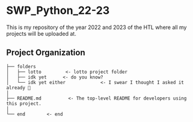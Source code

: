# SWP_Python_22-23

This is my repository of the year 2022 and 2023 of the HTL where all my projects will be uploaded at. 

Project Organization
------------

    ├── folders
    │   ├── lotto         <- lotto project folder
    │   ├── idk yet      <- do you know?
    │   └── idk yet either             <- I swear I thought I asked it already 🤔
    │
    ├── README.md          <- The top-level README for developers using this project.
    │
    └── end        <- end
